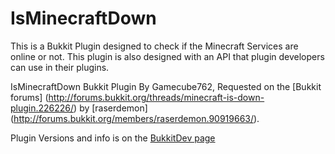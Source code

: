 IsMinecraftDown
===============

This is a Bukkit Plugin designed to check if the Minecraft Services are online or not. This plugin is also designed with an API that plugin developers can use in their plugins.

IsMinecraftDown Bukkit Plugin By Gamecube762, Requested on the [Bukkit forums] (http://forums.bukkit.org/threads/minecraft-is-down-plugin.226226/) by [raserdemon] (http://forums.bukkit.org/members/raserdemon.90919663/).

Plugin Versions and info is on the [BukkitDev page](http://dev.bukkit.org/bukkit-plugins/isminecraftdown)
